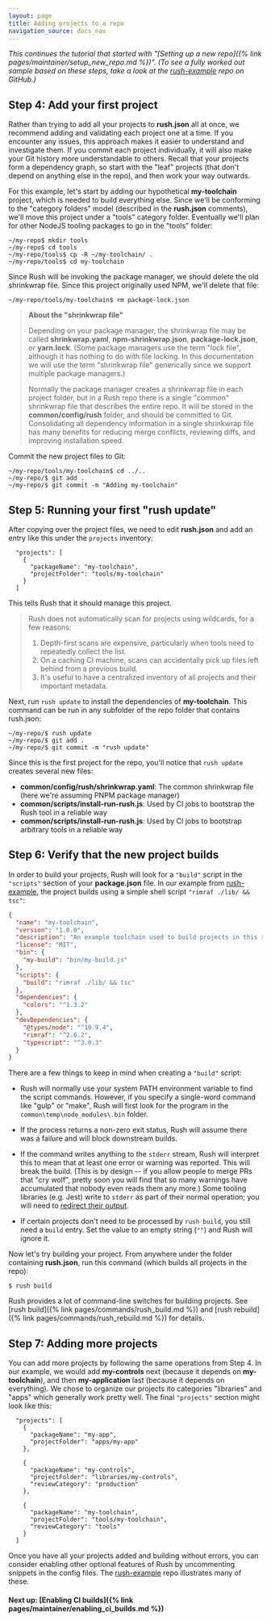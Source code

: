 ```yaml
---
layout: page
title: Adding projects to a repo
navigation_source: docs_nav
---
```


*This continues the tutorial that started with "[Setting up a new repo]({% link pages/maintainer/setup_new_repo.md %})".  (To see a fully worked out sample based on these steps, take a look at the [rush-example](https://github.com/Microsoft/rush-example) repo on GitHub.)*

## Step 4: Add your first project

Rather than trying to add all your projects to **rush.json** all at once, we recommend adding and validating each project one at a time.  If you encounter any issues, this approach makes it easier to understand and investigate them.  If you commit each project individually, it will also make your Git history more understandable to others.  Recall that your projects form a dependency graph, so start with the "leaf" projects (that don't depend on anything else in the repo), and then work your way outwards.

For this example, let's start by adding our hypothetical **my-toolchain** project, which is needed to build everything else.  Since we'll be conforming to the "category folders" model (described in the **rush.json** comments), we'll move this project under a "tools" category folder.  Eventually we'll plan for other NodeJS tooling packages to go in the "tools" folder:

```
~/my-repo$ mkdir tools
~/my-repo$ cd tools
~/my-repo/tools$ cp -R ~/my-toolchain/ .
~/my-repo/tools$ cd my-toolchain
```

Since Rush will be invoking the package manager, we should delete the old shrinkwrap file.  Since this project originally used NPM, we'll delete that file:

```
~/my-repo/tools/my-toolchain$ rm package-lock.json
```

> **About the "shrinkwrap file"**
>
> Depending on your package manager, the shrinkwrap file may be called **shrinkwrap.yaml**,
> **npm-shrinkwrap.json**, **package-lock.json**, or **yarn.lock**.  (Some package managers use the
> term "lock file", although it has nothing to do with file locking.  In this documentation we will
> use the term "shrinkwrap file" generically since we support multiple package managers.)
>
> Normally the package manager creates a shrinkwrap file in each project folder, but in a Rush repo
> there is a single "common" shrinkwrap file that describes the entire repo.  It will be stored in
> the **common/config/rush** folder, and should be committed to Git.  Consolidating all dependency
> information in a single shrinkwrap file has many benefits for reducing merge conflicts, reviewing diffs,
> and improving installation speed.

Commit the new project files to Git:

```
~/my-repo/tools/my-toolchain$ cd ../..
~/my-repo/$ git add .
~/my-repo/$ git commit -m "Adding my-toolchain"
```

## Step 5: Running your first "rush update"

After copying over the project files, we need to edit **rush.json** and add an entry like this under the `projects` inventory:

```jsonc
  "projects": [
    {
      "packageName": "my-toolchain",
      "projectFolder": "tools/my-toolchain"
    }
  ]
```

This tells Rush that it should manage this project.

> Rush does not automatically scan for projects using wildcards, for a few reasons:
> 1. Depth-first scans are expensive, particularly when tools need to repeatedly collect the list.
> 2. On a caching CI machine, scans can accidentally pick up files left behind from a previous build.
> 3. It's useful to have a centralized inventory of all projects and their important metadata.

Next, run `rush update` to install the dependencies of **my-toolchain**.  This command can be run in
any subfolder of the repo folder that contains rush.json:

```
~/my-repo/$ rush update
~/my-repo/$ git add .
~/my-repo/$ git commit -m "rush update"
```
Since this is the first project for the repo, you'll notice that `rush update` creates several new files:

- **common/config/rush/shrinkwrap.yaml**: The common shrinkwrap file (here we're assuming PNPM package manager)
- **common/scripts/install-run-rush.js**: Used by CI jobs to bootstrap the Rush tool in a reliable way
- **common/scripts/install-run-rush.js**: Used by CI jobs to bootstrap arbitrary tools in a reliable way


## Step 6: Verify that the new project builds

In order to build your projects, Rush will look for a `"build"` script in the `"scripts"` section of your **package.json** file.  In our example from [rush-example](https://github.com/Microsoft/rush-example), the project builds using a simple shell script `"rimraf ./lib/ && tsc"`:

```json
{
  "name": "my-toolchain",
  "version": "1.0.0",
  "description": "An example toolchain used to build projects in this repo",
  "license": "MIT",
  "bin": {
    "my-build": "bin/my-build.js"
  },
  "scripts": {
    "build": "rimraf ./lib/ && tsc"
  },
  "dependencies": {
    "colors": "^1.3.2"
  },
  "devDependencies": {
    "@types/node": "^10.9.4",
    "rimraf": "^2.6.2",
    "typescript": "^3.0.3"
  }
}
```

There are a few things to keep in mind when creating a `"build"` script:

* Rush will normally use your system PATH environment variable to find the script commands.  However, if you specify a single-word command like "gulp" or "make", Rush will first look for the program in the `common\temp\node_modules\.bin` folder.

* If the process returns a non-zero exit status, Rush will assume there was a failure and will block downstream builds.

* If the command writes anything to the `stderr` stream, Rush will interpret this to mean that at least one error or warning was reported.  This will break the build.  (This is by design -- if you allow people to merge PRs that "cry wolf", pretty soon you will find that so many warnings have accumulated that nobody even reads them any more.)  Some tooling libraries (e.g. Jest) write to `stderr` as part of their normal operation; you will need to [redirect their output](https://github.com/Microsoft/web-build-tools/blob/master/core-build/gulp-core-build/src/tasks/JestReporter.ts).

* If certain projects don't need to be processed by `rush build`, you still need a `build` entry.  Set the value to an empty string (`""`) and Rush will ignore it.

Now let's try building your project.  From anywhere under the folder containing **rush.json**, run this command (which builds all projects in the repo):

```
$ rush build
```

Rush provides a lot of command-line switches for building projects.  See [rush build]({% link pages/commands/rush_build.md %}) and [rush rebuild]({% link pages/commands/rush_rebuild.md %}) for details.


## Step 7: Adding more projects

You can add more projects by following the same operations from Step 4.  In our example, we would add **my-controls** next (because it depends on **my-toolchain**), and then **my-application** last (because it depends on everything).  We chose to organize our projects ito categories "libraries" and "apps" which generally work pretty well. The final `"projects"` section might look like this:

```jsonc
  "projects": [
    {
      "packageName": "my-app",
      "projectFolder": "apps/my-app"
    },

    {
      "packageName": "my-controls",
      "projectFolder": "libraries/my-controls",
      "reviewCategory": "production"
    },

    {
      "packageName": "my-toolchain",
      "projectFolder": "tools/my-toolchain",
      "reviewCategory": "tools"
    }
  ]
```

Once you have all your projects added and building without errors, you can consider enabling other optional features of Rush by uncommenting snippets in the config files. The [rush-example](https://github.com/Microsoft/rush-example) repo illustrates many of these.

#### Next up: [Enabling CI builds]({% link pages/maintainer/enabling_ci_builds.md %})